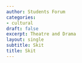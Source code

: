 ```yaml
---
author: Students Forum
categories:
- cultural
draft: false
excerpt: Theatre and Drama
layout: single
subtitle: Skit
title: Skit
---
```


